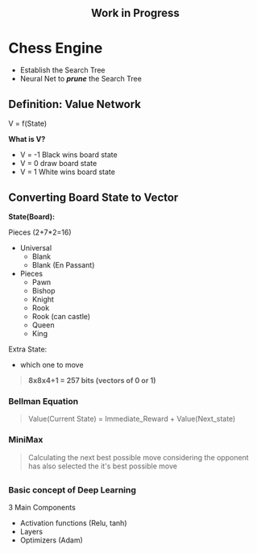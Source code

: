    <h2 align='center'> 
Work in Progress
</h2>


# Chess Engine

* Establish the Search Tree
* Neural Net to ***prune*** the Search Tree
## Definition: Value Network
V = f(State)

**What is V?**
* V = -1 Black wins board state
* V = 0 draw board state
* V = 1 White wins board state
## Converting Board State to Vector

**State(Board):**

Pieces (2+7*2=16)
* Universal
    * Blank
    * Blank (En Passant)
* Pieces
    * Pawn
    * Bishop
    * Knight
    * Rook
    * Rook (can castle)
    * Queen
    * King

Extra State:
* which one to move

> **8x8x4+1 = 257 bits (vectors of 0 or 1)**


### Bellman Equation
>Value(Current State) = Immediate_Reward + Value(Next_state)
### MiniMax
>Calculating the next best possible move considering the opponent has also selected the it's best possible move
##
### Basic concept of Deep Learning
3 Main Components
* Activation functions (Relu, tanh)
* Layers 
* Optimizers (Adam)
